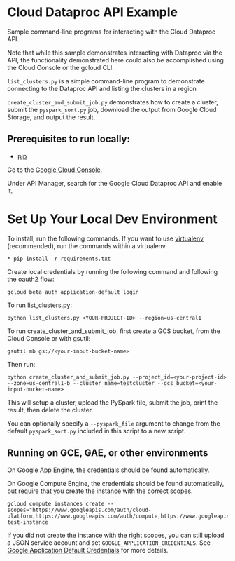 # Cloud Dataproc API Example

Sample command-line programs for interacting with the Cloud Dataproc API.

Note that while this sample demonstrates interacting with Dataproc via the API, the functionality
demonstrated here could also be accomplished using the Cloud Console or the gcloud CLI.

`list_clusters.py` is a simple command-line program to demonstrate connecting to the
Dataproc API and listing the clusters in a region

`create_cluster_and_submit_job.py` demonstrates how to create a cluster, submit the 
`pyspark_sort.py` job, download the output from Google Cloud Storage, and output the result.

## Prerequisites to run locally:

* [pip](https://pypi.python.org/pypi/pip)

Go to the [Google Cloud Console](https://console.cloud.google.com).

Under API Manager, search for the Google Cloud Dataproc API and enable it.


# Set Up Your Local Dev Environment
To install, run the following commands. If you want to use  [virtualenv](https://virtualenv.readthedocs.org/en/latest/)
(recommended), run the commands within a virtualenv.

    * pip install -r requirements.txt

Create local credentials by running the following command and following the oauth2 flow:

    gcloud beta auth application-default login

To run list_clusters.py:

    python list_clusters.py <YOUR-PROJECT-ID> --region=us-central1


To run create_cluster_and_submit_job, first create a GCS bucket, from the Cloud Console or with
gsutil:

    gsutil mb gs://<your-input-bucket-name>
    
Then run:
    
    python create_cluster_and_submit_job.py --project_id=<your-project-id> --zone=us-central1-b --cluster_name=testcluster --gcs_bucket=<your-input-bucket-name>

This will setup a cluster, upload the PySpark file, submit the job, print the result, then
delete the cluster.

You can optionally specify a `--pyspark_file` argument to change from the default 
`pyspark_sort.py` included in this script to a new script.

## Running on GCE, GAE, or other environments

On Google App Engine, the credentials should be found automatically.

On Google Compute Engine, the credentials should be found automatically, but require that
you create the instance with the correct scopes. 

    gcloud compute instances create --scopes="https://www.googleapis.com/auth/cloud-platform,https://www.googleapis.com/auth/compute,https://www.googleapis.com/auth/compute.readonly" test-instance

If you did not create the instance with the right scopes, you can still upload a JSON service 
account and set `GOOGLE_APPLICATION_CREDENTIALS`. See [Google Application Default Credentials](https://developers.google.com/identity/protocols/application-default-credentials) for more details.

